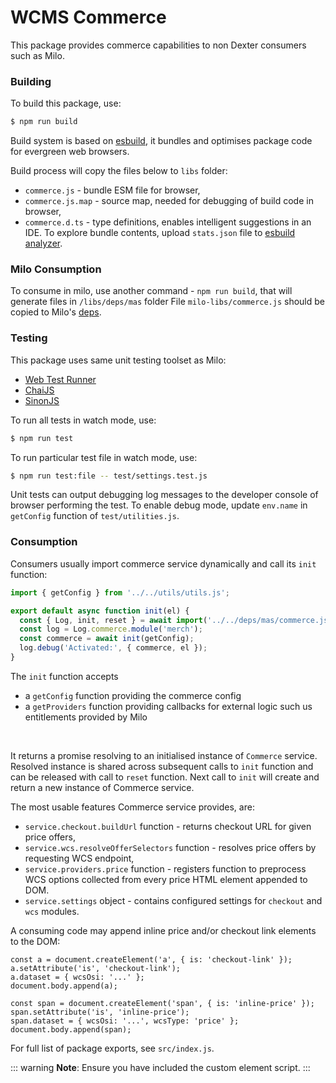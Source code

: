 # WCMS Commerce

This package provides commerce capabilities to non Dexter consumers such as Milo.


### Building

To build this package, use:

```sh
$ npm run build
```

Build system is based on [esbuild](https://esbuild.github.io/), it bundles and optimises package code for evergreen web browsers.

Build process will copy the files below to `libs` folder:
- `commerce.js` - bundle ESM file for browser,
- `commerce.js.map` - source map, needed for debugging of build code in browser,
- `commerce.d.ts` - type definitions, enables intelligent suggestions in an IDE.
To explore bundle contents, upload `stats.json` file to [esbuild analyzer](https://esbuild.github.io/analyze/).


### Milo Consumption
To consume in milo, use another command - `npm run build`, that will generate files in `/libs/deps/mas` folder 
File `milo-libs/commerce.js` should be copied to Milo's [deps](https://github.com/adobecom/milo/tree/main/libs/deps).

### Testing
This package uses same unit testing toolset as Milo:
- [Web Test Runner](https://modern-web.dev/docs/test-runner/overview/)
- [ChaiJS](https://www.chaijs.com/api/bdd/)
- [SinonJS](https://sinonjs.org/releases/v15/)

To run all tests in watch mode, use:

```sh
$ npm run test
```

To run particular test file in watch mode, use:

```sh
$ npm run test:file -- test/settings.test.js
```

Unit tests can output debugging log messages to the developer console of browser performing the test.
To enable debug mode, update `env.name` in `getConfig` function of `test/utilities.js`.

### Consumption

Consumers usually import commerce service dynamically and call its `init` function:

```javascript
import { getConfig } from '../../utils/utils.js';

export default async function init(el) {
  const { Log, init, reset } = await import('../../deps/mas/commerce.js');
  const log = Log.commerce.module('merch');
  const commerce = await init(getConfig);
  log.debug('Activated:', { commerce, el });
}
```

The `init` function accepts
* a `getConfig` function providing the commerce config
* a `getProviders` function providing callbacks for external logic such us entitlements provided by Milo
<br>

It returns a promise resolving to an initialised instance of `Commerce` service. Resolved instance is shared across subsequent calls to `init` function and can be released with call to `reset` function. Next call to `init` will create and return a new instance of Commerce service.

The most usable features Commerce service provides, are:
- `service.checkout.buildUrl` function - returns checkout URL for given price offers,
- `service.wcs.resolveOfferSelectors` function - resolves price offers by requesting WCS endpoint,
- `service.providers.price` function - registers function to preprocess WCS options collected from every price HTML element appended to DOM.
- `service.settings` object - contains configured settings for `checkout` and `wcs` modules.

A consuming code may append inline price and/or checkout link elements to the DOM:
```
const a = document.createElement('a', { is: 'checkout-link' });
a.setAttribute('is', 'checkout-link');
a.dataset = { wcsOsi: '...' };
document.body.append(a);

const span = document.createElement('span', { is: 'inline-price' });
span.setAttribute('is', 'inline-price');
span.dataset = { wcsOsi: '...', wcsType: 'price' };
document.body.append(span);
```

For full list of package exports, see `src/index.js`.

::: warning
**Note**: Ensure you have included the custom element script.
:::
